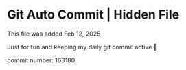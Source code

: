 # Git Auto Commit | Hidden File

This file was added Feb 12, 2025

Just for fun and keeping my daily git commit active 🤪

commit number: 163180
